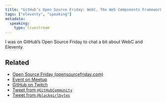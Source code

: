 ```yaml
---
title: "GitHub’s Open Source Friday: WebC, The Web Components Framework"
tags: ["eleventy", "speaking"]
metadata:
  speaking:
    type: livestream
---
```

I was on GitHub’s Open Source Friday to chat a bit about WebC and Eleventy.

<div class="fullwidth"><youtube-lite-player @slug="rD07m-uAGaE" @label="{{ title }}"></youtube-lite-player></div>

## Related

* [Open Source Friday (opensourcefriday.com)](https://opensourcefriday.com/)
* [Event on Meetup](https://www.meetup.com/github/events/291053020/)
* [GitHub on Twitch](https://www.twitch.tv/github)
* [Tweet from `@GitHubCommunity`](https://twitter.com/GitHubCommunity/status/1616495944664743938)
* [Tweet from `@blackgirlbytes`](https://twitter.com/blackgirlbytes/status/1616261676889788417)
